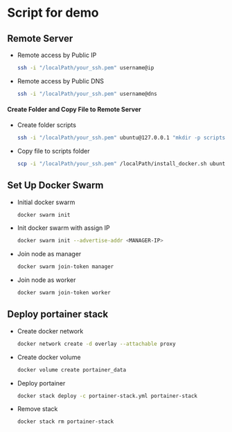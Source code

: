 # Script for demo

## Remote Server

- Remote access by Public IP

  ```sh
  ssh -i "/localPath/your_ssh.pem" username@ip
  ```

- Remote access by Public DNS
  ```sh
  ssh -i "/localPath/your_ssh.pem" username@dns
  ```

#### Create Folder and Copy File to Remote Server

- Create folder scripts

  ```sh
  ssh -i "/localPath/your_ssh.pem" ubuntu@127.0.0.1 "mkdir -p scripts"
  ```

- Copy file to scripts folder
  ```sh
  scp -i "/localPath/your_ssh.pem" /localPath/install_docker.sh ubuntu@127.0.0.1:remote/path
  ```

## Set Up Docker Swarm

- Initial docker swarm

  ```sh
  docker swarm init
  ```

- Init docker swarm with assign IP

  ```sh
  docker swarm init --advertise-addr <MANAGER-IP>
  ```

- Join node as manager

  ```sh
  docker swarm join-token manager
  ```

- Join node as worker

  ```sh
  docker swarm join-token worker
  ```

## Deploy portainer stack

- Create docker network

  ```sh
  docker network create -d overlay --attachable proxy
  ```

- Create docker volume

  ```sh
  docker volume create portainer_data
  ```

- Deploy portainer

  ```sh
  docker stack deploy -c portainer-stack.yml portainer-stack
  ```

- Remove stack
  ```sh
  docker stack rm portainer-stack
  ```
